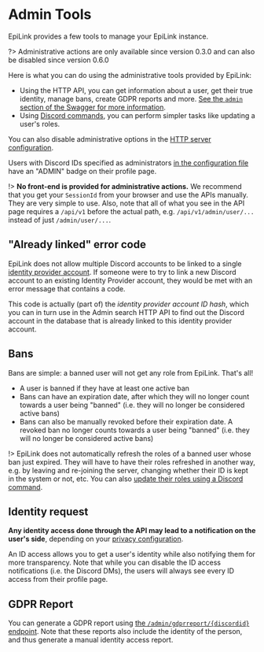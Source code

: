# Admin Tools

EpiLink provides a few tools to manage your EpiLink instance.

?> Administrative actions are only available since version 0.3.0 and can also be disabled since version 0.6.0

Here is what you can do using the administrative tools provided by EpiLink:

- Using the HTTP API, you can get information about a user, get their true identity, manage bans, create GDPR reports and more. [See the `admin` section of the Swagger for more information](/swagger/index.html#/admin ':ignore').
- Using [Discord commands](Admin/DiscordCommands), you can perform simpler tasks like updating a user's roles.

You can also disable administrative options in the [HTTP server configuration](Admin/Configuration.md#http-server-settings).

Users with Discord IDs specified as administrators [in the configuration file](Admin/Configuration.md#general-settings) have an "ADMIN" badge on their profile page.

!> **No front-end is provided for administrative actions.** We recommend that you get your `SessionId` from your browser and use the APIs manually. They are very simple to use. Also, note that all of what you see in the API page requires a `/api/v1` before the actual path, e.g. `/api/v1/admin/user/...` instead of just `/admin/user/...`.

## "Already linked" error code

EpiLink does not allow multiple Discord accounts to be linked to a single [identity provider account](Admin/IdentityProviders.md). If someone were to try to link a new Discord account to an existing Identity Provider account, they would be met with an error message that contains a code.

This code is actually (part of) the *identity provider account ID hash*, which you can in turn use in the Admin search HTTP API to find out the Discord account in the database that is already linked to this identity provider account.

## Bans

Bans are simple: a banned user will not get any role from EpiLink. That's all!

- A user is banned if they have at least one active ban
- Bans can have an expiration date, after which they will no longer count towards a user being "banned" (i.e. they will no longer be considered active bans)
- Bans can also be manually revoked before their expiration date. A revoked ban no longer counts towards a user being "banned" (i.e. they will no longer be considered active bans)

!> EpiLink does not automatically refresh the roles of a banned user whose ban just expired. They will have to have their roles refreshed in another way, e.g. by leaving and re-joining the server, changing whether their ID is kept in the system or not, etc. You can also [update their roles using a Discord command](Admin/DiscordCommands.md#update).

## Identity request

**Any identity access done through the API may lead to a notification on the user's side**, depending on your [privacy configuration](#privacy-configuration).

An ID access allows you to get a user's identity while also notifying them for more transparency. Note that while you can disable the ID access notifications (i.e. the Discord DMs), the users will always see every ID access from their profile page.

## GDPR Report

You can generate a GDPR report using [the `/admin/gdprreport/{discordid}` endpoint](Admin/Api.md#post-admingdprreporttargetid). Note that these reports also include the identity of the person, and thus generate a manual identity access report.
